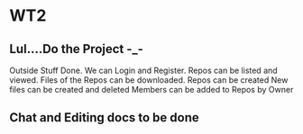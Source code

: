 # WT2
## Lul....Do the Project -_-

Outside Stuff Done.
We can Login and Register.
Repos can be listed and viewed. 
Files of the Repos can be downloaded.
Repos can be created
New files can be created and deleted
Members can be added to Repos by Owner

## Chat and Editing docs to be done
